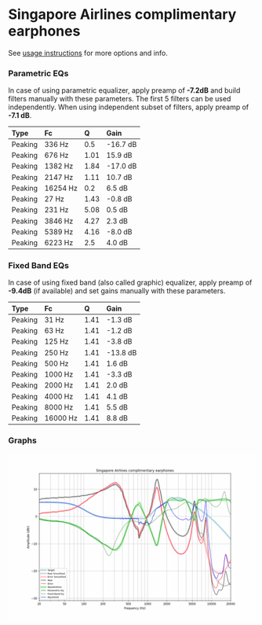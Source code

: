 # Singapore Airlines complimentary earphones
See [usage instructions](https://github.com/jaakkopasanen/AutoEq#usage) for more options and info.

### Parametric EQs
In case of using parametric equalizer, apply preamp of **-7.2dB** and build filters manually
with these parameters. The first 5 filters can be used independently.
When using independent subset of filters, apply preamp of **-7.1 dB**.

| Type    | Fc       |    Q | Gain     |
|:--------|:---------|:-----|:---------|
| Peaking | 336 Hz   | 0.5  | -16.7 dB |
| Peaking | 676 Hz   | 1.01 | 15.9 dB  |
| Peaking | 1382 Hz  | 1.84 | -17.0 dB |
| Peaking | 2147 Hz  | 1.11 | 10.7 dB  |
| Peaking | 16254 Hz | 0.2  | 6.5 dB   |
| Peaking | 27 Hz    | 1.43 | -0.8 dB  |
| Peaking | 231 Hz   | 5.08 | 0.5 dB   |
| Peaking | 3846 Hz  | 4.27 | 2.3 dB   |
| Peaking | 5389 Hz  | 4.16 | -8.0 dB  |
| Peaking | 6223 Hz  | 2.5  | 4.0 dB   |

### Fixed Band EQs
In case of using fixed band (also called graphic) equalizer, apply preamp of **-9.4dB**
(if available) and set gains manually with these parameters.

| Type    | Fc       |    Q | Gain     |
|:--------|:---------|:-----|:---------|
| Peaking | 31 Hz    | 1.41 | -1.3 dB  |
| Peaking | 63 Hz    | 1.41 | -1.2 dB  |
| Peaking | 125 Hz   | 1.41 | -3.8 dB  |
| Peaking | 250 Hz   | 1.41 | -13.8 dB |
| Peaking | 500 Hz   | 1.41 | 1.6 dB   |
| Peaking | 1000 Hz  | 1.41 | -3.3 dB  |
| Peaking | 2000 Hz  | 1.41 | 2.0 dB   |
| Peaking | 4000 Hz  | 1.41 | 4.1 dB   |
| Peaking | 8000 Hz  | 1.41 | 5.5 dB   |
| Peaking | 16000 Hz | 1.41 | 8.8 dB   |

### Graphs
![](./Singapore%20Airlines%20complimentary%20earphones.png)